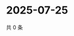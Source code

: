 # 2025-07-25

共 0 条

<!-- BEGIN ZHIHUVIDEO -->
<!-- 最后更新时间 Fri Jul 25 2025 06:12:28 GMT+0800 (China Standard Time) -->

<!-- END ZHIHUVIDEO -->
